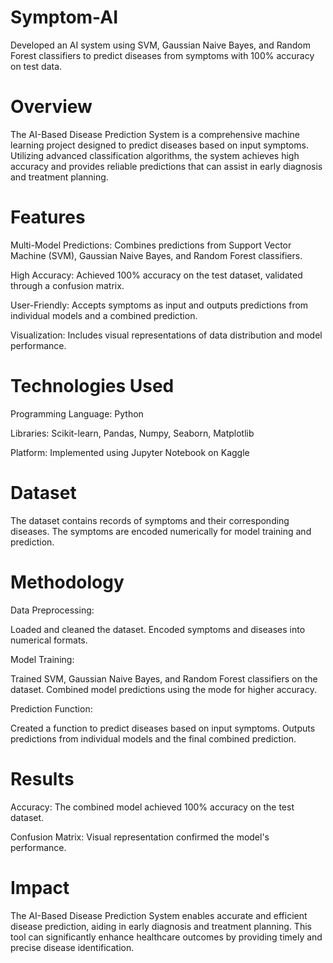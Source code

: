 # Symptom-AI
Developed an AI system using SVM, Gaussian Naive Bayes, and Random Forest classifiers to predict diseases from symptoms with 100% accuracy on test data.

# Overview
The AI-Based Disease Prediction System is a comprehensive machine learning project designed to predict diseases based on input symptoms. Utilizing advanced classification algorithms, the system achieves high accuracy and provides reliable predictions that can assist in early diagnosis and treatment planning.

# Features
Multi-Model Predictions: Combines predictions from Support Vector Machine (SVM), Gaussian Naive Bayes, and Random Forest classifiers.

High Accuracy: Achieved 100% accuracy on the test dataset, validated through a confusion matrix.

User-Friendly: Accepts symptoms as input and outputs predictions from individual models and a combined prediction.

Visualization: Includes visual representations of data distribution and model performance.

# Technologies Used
Programming Language: Python

Libraries: Scikit-learn, Pandas, Numpy, Seaborn, Matplotlib

Platform: Implemented using Jupyter Notebook on Kaggle

# Dataset
The dataset contains records of symptoms and their corresponding diseases. The symptoms are encoded numerically for model training and prediction.

# Methodology
Data Preprocessing:

Loaded and cleaned the dataset.
Encoded symptoms and diseases into numerical formats.

Model Training:

Trained SVM, Gaussian Naive Bayes, and Random Forest classifiers on the dataset.
Combined model predictions using the mode for higher accuracy.

Prediction Function:

Created a function to predict diseases based on input symptoms.
Outputs predictions from individual models and the final combined prediction.

# Results

Accuracy: The combined model achieved 100% accuracy on the test dataset.

Confusion Matrix: Visual representation confirmed the model's performance.

# Impact

The AI-Based Disease Prediction System enables accurate and efficient disease prediction, aiding in early diagnosis and treatment planning. This tool can significantly enhance healthcare outcomes by providing timely and precise disease identification.
